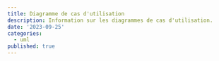 ```yaml
---
title: Diagramme de cas d'utilisation
description: Information sur les diagrammes de cas d'utilisation.
date: '2023-09-25'
categories:
  - uml
published: true
---
```

